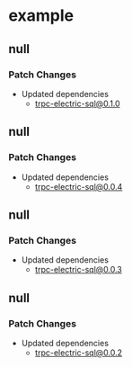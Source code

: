 # example

## null

### Patch Changes

- Updated dependencies
  - trpc-electric-sql@0.1.0

## null

### Patch Changes

- Updated dependencies
  - trpc-electric-sql@0.0.4

## null

### Patch Changes

- Updated dependencies
  - trpc-electric-sql@0.0.3

## null

### Patch Changes

- Updated dependencies
  - trpc-electric-sql@0.0.2
